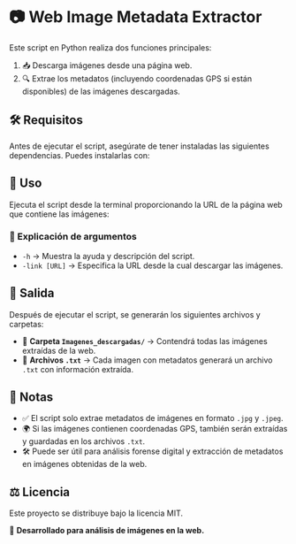 # 📷 Web Image Metadata Extractor  

Este script en Python realiza dos funciones principales:  

1. 📥 Descarga imágenes desde una página web.  
2. 🔍 Extrae los metadatos (incluyendo coordenadas GPS si están disponibles) de las imágenes descargadas.  

## 🛠 Requisitos  

Antes de ejecutar el script, asegúrate de tener instaladas las siguientes dependencias. Puedes instalarlas con:  


## 🚀 Uso  

Ejecuta el script desde la terminal proporcionando la URL de la página web que contiene las imágenes:  


### 🔹 Explicación de argumentos  

- `-h` → Muestra la ayuda y descripción del script.  
- `-link [URL]` → Especifica la URL desde la cual descargar las imágenes.  

## 📂 Salida  

Después de ejecutar el script, se generarán los siguientes archivos y carpetas:  

- 📁 **Carpeta `Imagenes_descargadas/`** → Contendrá todas las imágenes extraídas de la web.  
- 📝 **Archivos `.txt`** → Cada imagen con metadatos generará un archivo `.txt` con información extraída.  

## 📌 Notas  

- ✅ El script solo extrae metadatos de imágenes en formato `.jpg` y `.jpeg`.  
- 🌍 Si las imágenes contienen coordenadas GPS, también serán extraídas y guardadas en los archivos `.txt`.  
- 🛠 Puede ser útil para análisis forense digital y extracción de metadatos en imágenes obtenidas de la web.  

## ⚖️ Licencia  

Este proyecto se distribuye bajo la licencia MIT.  

🚀 **Desarrollado para análisis de imágenes en la web.**  



